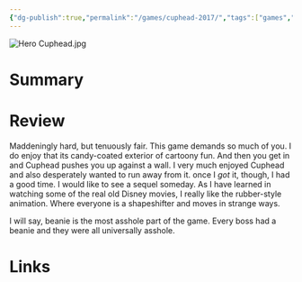 ```yaml
---
{"dg-publish":true,"permalink":"/games/cuphead-2017/","tags":["games","streamed"],"created":"2024-07-23","updated":"2025-06-04"}
---
```



![Hero Cuphead.jpg](/img/user/Attachments/Hero%20Cuphead.jpg)

# Summary

# Review

Maddeningly hard, but tenuously fair. This game demands so much of you. I do enjoy that its candy-coated exterior of cartoony fun. And then you get in and Cuphead pushes you up against a wall. I very much enjoyed Cuphead and also desperately wanted to run away from it. once I *got* it, though, I had a good time. I would like to see a sequel someday. As I have learned in watching some of the real old Disney movies, I really like the rubber-style animation. Where everyone is a shapeshifter and moves in strange ways.

I will say, beanie is the most asshole part of the game. Every boss had a beanie and they were all universally asshole.

# Links
